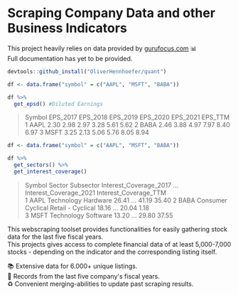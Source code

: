 # Scraping Company Data and other Business Indicators

This project heavily relies on data provided by [gurufocus.com](https://www.gurufocus.com/new_index/) 📊 <br>
Full documentation has yet to be provided.

```r
devtools::github_install("OliverHennhoefer/quant")
```

```r
df <- data.frame("symbol" = c("AAPL", "MSFT", "BABA"))

df %>%
  get_epsd() #Diluted Earnings
```

>   Symbol EPS_2017 EPS_2018  EPS_2019  EPS_2020  EPS_2021  EPS_TTM
  1 AAPL   2.30    2.98       2.97      3.28      5.61      5.62
  2 BABA   2.46    3.88       4.97      7.97      8.40      6.97
  3 MSFT   3.25    2.13       5.06      5.76      8.05      8.94

```r
df <- data.frame("symbol" = c("AAPL", "MSFT", "BABA"))

df %>%
  get_sectors() %>%
  get_interest_coverage()                              
```

>   Symbol Sector             Subsector         Interest_Coverage_2017 ... Interest_Coverage_2021  Interest_Coverage_TTM  
  1 AAPL   Technology         Hardware          26.41                  ... 41.19                   35.40
  2 BABA   Consumer Cyclical  Retail - Cyclical 18.16                  ... 20.04                   1.18                                    
  3 MSFT   Technology         Software          13.20                  ... 29.80                   37.55

This webscraping toolset provides functionalities for easily gathering stock data for the last five fiscal years. <br>
This projects gives access to complete financial data of at least 5,000-7,000 stocks - depending on the indicator and the corresponding listing itself.

📚 Extensive data for 6.000+ unique listings. <br>
📅 Records from the last five company's fiscal years. <br>
♻️ Convenient merging-abilities to update past scraping results. <br>

